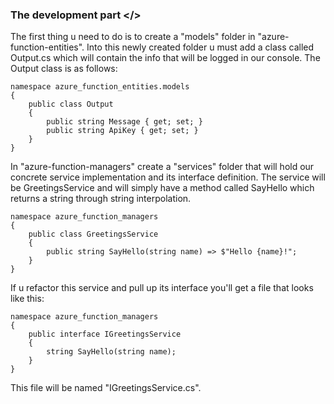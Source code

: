 ### The development part </>

The first thing u need to do is to create a "models" folder in "azure-function-entities". Into this newly created folder u must add a class called Output.cs which will contain the info that will be logged in our console. The Output class is as follows:

```
namespace azure_function_entities.models
{
    public class Output
    {
        public string Message { get; set; }
        public string ApiKey { get; set; }
    }
}
```

In "azure-function-managers" create a "services" folder that will hold our concrete service implementation and its interface definition. The service will be GreetingsService and will simply have a method called SayHello which returns a string through string interpolation.

```
namespace azure_function_managers
{
    public class GreetingsService
    {
        public string SayHello(string name) => $"Hello {name}!";
    }
}
```

If u refactor this service and pull up its interface you'll get a file that looks like this:

```
namespace azure_function_managers
{
    public interface IGreetingsService
    {
        string SayHello(string name);
    }
}

```

This file will be named "IGreetingsService.cs".
